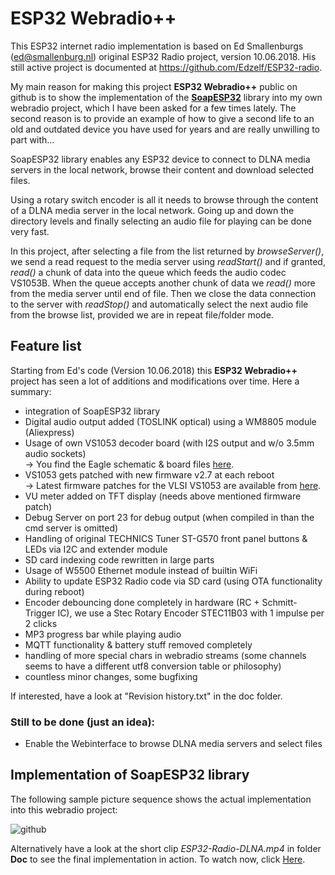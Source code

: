 # ESP32 Webradio++

This ESP32 internet radio implementation is based on Ed Smallenburgs (ed@smallenburg.nl) original ESP32 Radio project, version 10.06.2018. His still active project is documented at https://github.com/Edzelf/ESP32-radio.

My main reason for making this project **ESP32 Webradio++** public on github is to show  the implementation of the [**SoapESP32**](https://github.com/yellobyte/SoapESP32) library into my own webradio project, which I have been asked for a few times lately. 
The second reason is to provide an example of how to give a second life to an old and outdated device you have used for years and are really unwilling to part with...

SoapESP32 library enables any ESP32 device to connect to DLNA media servers in the local network, browse their content and download selected files.  

Using a rotary switch encoder is all it needs to browse through the content of a DLNA media server in the local network. Going up and down the directory levels and finally selecting an audio file for playing can be done very fast.

In this project, after selecting a file from the list returned by *browseServer()*, we send a read request to the media server using *readStart()* and if granted, *read()* a chunk of data into the queue which feeds the audio codec VS1053B. When the queue accepts another chunk of data we *read()* more from the media server until end of file. Then we close the data connection to the server with *readStop()* and automatically select the next audio file from the browse list, provided we are in repeat file/folder mode.  

## Feature list ##

Starting from Ed's code (Version 10.06.2018) this **ESP32 Webradio++** project has seen a lot of additions and modifications over time. Here a summary:

 * integration of SoapESP32 library
 * Digital audio output added (TOSLINK optical) using a WM8805 module (Aliexpress)
 * Usage of own VS1053 decoder board (with I2S output and w/o 3.5mm audio sockets)<br />
   -> You find the Eagle schematic & board files [here](https://github.com/yellobyte/ESP32-Webradio-PlusDLNA/blob/main/EagleFiles).
 * VS1053 gets patched with new firmware v2.7 at each reboot<br />
   -> Latest firmware patches for the VLSI VS1053 are available from [here](http://www.vlsi.fi/en/support/software/vs10xxpatches.html).
 * VU meter added on TFT display (needs above mentioned firmware patch)
 * Debug Server on port 23 for debug output (when compiled in than the cmd server is omitted)
 * Handling of original TECHNICS Tuner ST-G570 front panel buttons & LEDs via I2C and extender module
 * SD card indexing code rewritten in large parts
 * Usage of W5500 Ethernet module instead of builtin WiFi
 * Ability to update ESP32 Radio code via SD card (using OTA functionality during reboot)
 * Encoder debouncing done completely in hardware (RC + Schmitt-Trigger IC), we use a Stec Rotary Encoder STEC11B03 with 1 impulse per 2 clicks
 * MP3 progress bar while playing audio
 * MQTT functionality & battery stuff removed completely
 * handling of more special chars in webradio streams (some channels seems to have a different utf8 conversion table or philosophy)
 * countless minor changes, some bugfixing

If interested, have a look at "Revision history.txt" in the doc folder. 

### Still to be done (just an idea):

 * Enable the Webinterface to browse DLNA media servers and select files

## Implementation of SoapESP32 library ##

The following sample picture sequence shows the actual implementation into this webradio project:

![github](https://github.com/yellobyte/SoapESP32/raw/main/doc/ESP32-Radio-DLNA.jpg)

Alternatively have a look at the short clip _ESP32-Radio-DLNA.mp4_ in folder **Doc** to see the final implementation in action. To watch now, click [Here](https://github.com/yellobyte/ESP32-Webradio-PlusDLNA/blob/main/Doc/ESP32-Radio-DLNA.mp4).